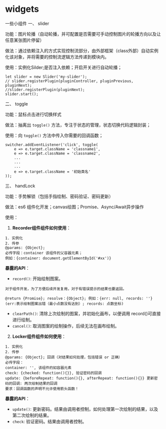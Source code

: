 # widgets
一些小组件
一、 slider

功能：图片轮播（自动轮播，并可配置是否需要可手动控制图片的轮播方向以及让任意某张图片停留）

做法：通过依赖注入的方式实现控制流部分，由外部框架（class外部）自动实例化该对象，并将需要的控制流逻辑方法传递到模块内。

使用：实例化Silder;是否注入依赖；开启开关进行自动轮播；
```
let slider = new Slider('my-slider');
// slider.registerPlugin(pluginController, pluginPrevious, pluginNext);
//slider.registerPlugin(pluginNext);
slider.start();
```

二、 toggle

功能：鼠标点击进行切换样式

做法：抽离出 `toggle()` 方法，专注于状态的管理，状态切换代码逻辑封装；

使用：向 `toggle()` 方法中传入你需要的回调函数；
```
switcher.addEventListener('click', toggle(
    e => e.target.className = 'classname1',
    e => e.target.className = 'classname2',
    ...
    ...
    ...
    e => e.target.className = '初始类名'
));
```

三、 handLock

功能：手势解锁（包括手指绘制、密码验证、密码更新）

做法：es6 组件化开发；canvas绘图；Promise、Async/Await异步操作

使用：

1. **Recorder组件组件如何使用**：

```
1. 实例化
2. 传参
@params: {Object}; 
必传字段：container 该组件的父容器元素；
例如：{container: document.getElementById('#xx')}
```

**暴露的API**：

* `record()`: 开始绘制图案。

```
对于组件开发，为了方便后续开发复用，对于有错误提示的结果也要返回。

@return {Promise}; resolve：{Object}; 例如：{err: null, records: ''}
(err:表示绘制图案出错（最小点数没有达到）; records: 点数坐标)
```

* `clearPath()`: 清除上次绘制的图案，并初始化画布，以便调用 record()可直接进行绘制。
* `cancel()`: 取消图案的绘制操作，后续无法在画布绘制。

2. **Locker组件组件如何使用**：

```
1. 实例化
2. 传参
@params: {Object}; 回调（对结果如何处理，包括错误 or 正确）
必传字段：
container: '', 该组件的如容器元素
check: {checked: function(){}}, 验证密码的回调
update: {beforeRepeat: function(){}, afterRepeat: function(){}} 更新密码的回调: 两次绘制结果的回调
要求：回调函数的声明不允许使用箭头函数！
```

**暴露的API**：

* `update()`: 更新密码。结果由调用者控制，如何处理第一次绘制的结果，以及第二次绘制的结果。
* `check`: 验证密码。结果由调用者控制。
